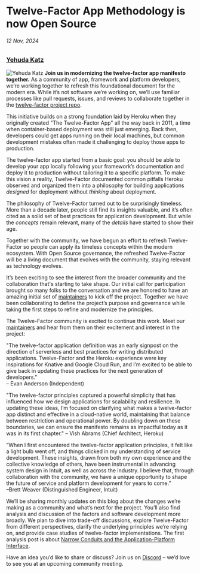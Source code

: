 # Twelve-Factor App Methodology is now Open Source
###### 12 Nov, 2024
### [Yehuda Katz](https://github.com/wycats)
![Yehuda Katz](/images/bios/yehuda.jpg) **Join us in modernizing the twelve-factor app manifesto together.** As a community of app, framework and platform developers, we’re working together to refresh this foundational document for the modern era. While it’s not software we’re working on, we’ll use familiar processes like pull requests, issues, and reviews to collaborate together in the [twelve-factor project repo](https://github.com/twelve-factor/twelve-factor).

This initiative builds on a strong foundation laid by Heroku when they originally created "The Twelve-Factor App" all the way back in 2011, a time when container-based deployment was still just emerging. Back then, developers could get apps running on their local machines, but common development mistakes often made it challenging to deploy those apps to production.

The twelve-factor app started from a basic goal: you should be able to develop your app locally following your framework’s documentation and deploy it to production without tailoring it to a specific platform. To make this vision a reality, Twelve-Factor documented common pitfalls Heroku observed and organized them into a philosophy for building applications *designed* for deployment without *thinking* about deployment.

The philosophy of Twelve-Factor turned out to be surprisingly timeless. More than a decade later, people still find its insights valuable, and it’s often cited as a solid set of best practices for application development. But while the *concepts* remain relevant, many of the *details* have started to show their age.

Together with the community, we have begun an effort to refresh Twelve-Factor so people can apply its timeless concepts within the modern ecosystem. With Open Source governance, the refreshed Twelve-Factor will be a living document that evolves with the community, staying relevant as technology evolves.

It’s been exciting to see the interest from the broader community and the collaboration that's starting to take shape. Our initial call for participation brought so many folks to the conversation and we are honored to have an amazing initial set of [maintainers](/community) to kick off the project. Together we have been collaborating to define the project’s purpose and governance while taking the first steps to refine and modernize the principles. 

The Twelve-Factor community is excited to continue this work. Meet our [maintainers](/community) and hear from them on their excitement and interest in the project:

"The twelve-factor application definition was an early signpost on the direction of serverless and best practices for writing distributed applications. Twelve-Factor and the Heroku experience were key inspirations for Knative and Google Cloud Run, and I’m excited to be able to give back in updating these practices for the next generation of developers."  
– Evan Anderson (Independent)

"The twelve-factor principles captured a powerful simplicity that has influenced how we design applications for scalability and resilience. In updating these ideas, I’m focused on clarifying what makes a twelve-factor app distinct and effective in a cloud-native world, maintaining that balance between restriction and operational power. By doubling down on these boundaries, we can ensure the manifesto remains as impactful today as it was in its first chapter." – Vish Abrams (Chief Architect, Heroku)

“When I first encountered the twelve-factor application principles, it felt like a light bulb went off, and things clicked in my understanding of service development. These insights, drawn from both my own experience and the collective knowledge of others, have been instrumental in advancing system design in Intuit, as well as across the industry. I believe that, through collaboration with the community, we have a unique opportunity to shape the future of service and platform development for years to come.”  
–Brett Weaver (Distinguished Engineer, Intuit)

We’ll be sharing monthly updates on this blog about the changes we’re making as a community and what’s next for the project. You’ll also find analysis and discussion of the factors and software development more broadly. We plan to dive into trade-off discussions, explore Twelve-Factor from different perspectives, clarify the underlying principles we’re relying on, and provide case studies of twelve-factor implementations. The first analysis post is about [Narrow Conduits and the Application-Platform Interface](/blog/narrow-conduits).

Have an idea you’d like to share or discuss? Join us on [Discord](https://discord.gg/9HFMDMt95z) – we’d love to see you at an upcoming community meeting.